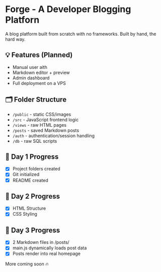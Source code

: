 # Forge - A Developer Blogging Platforn

A blog platform built from scratch with no frameworks. Built by hand, the hard way.

## 💡 Features (Planned)

- Manual user aith
- Markdown editor + preview
- Admin dashboard
- Full deployment on a VPS

## 🗂 Folder Structure

- `/public` - static CSS/images
- `/src` - JavaScript frontend logic
- `/views` - raw HTML pages
- `/posts` - saved Markdown posts
- `/auth` - authentication/session handling
- `/db` - raw SQL scripts

## 📆 Day 1 Progress

- [x] Project folders created
- [x] Git initialized
- [x] README created

## 📆 Day 2 Progress

- [x] HTML Structure
- [x] CSS Styling

## 📆 Day 3 Progress

- [x] 2 Markdown files in /posts/
- [x] main.js dynamically loads post data
- [x] Posts render into real homepage

More coming soon 🔥
